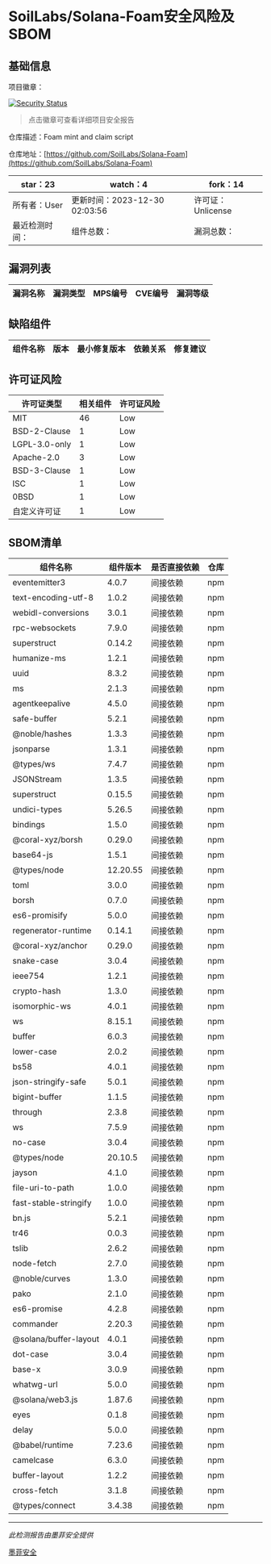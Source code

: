 # SoilLabs/Solana-Foam安全风险及SBOM

## 基础信息

项目徽章：

[![Security Status](https://www.murphysec.com/platform3/v31/badge/1740812538918981632.svg)](https://www.murphysec.com/console/report/1740812499962286080/1740812538918981632)

> 点击徽章可查看详细项目安全报告

仓库描述：Foam mint and claim script

仓库地址：[https://github.com/SoilLabs/Solana-Foam](https://github.com/SoilLabs/Solana-Foam)

| star：23 | watch：4 | fork：14 |
| ----------- | -------------- | ------------ |
| 所有者：User | 更新时间：2023-12-30 02:03:56 | 许可证：Unlicense |
| 最近检测时间： | 组件总数： | 漏洞总数： |




## 漏洞列表

| 漏洞名称 | 漏洞类型 | MPS编号 | CVE编号 | 漏洞等级 |
| ------- | ------ | ------- | ------ | ----- |





## 缺陷组件

| 组件名称 | 版本 | 最小修复版本 | 依赖关系 | 修复建议 |
| -------- | ---- | ------------ | -------- | -------- |





## 许可证风险

| 许可证类型 | 相关组件 | 许可证风险 |
| ---------- | -------- | ---------- |
|MIT|46|Low|
|BSD-2-Clause|1|Low|
|LGPL-3.0-only|1|Low|
|Apache-2.0|3|Low|
|BSD-3-Clause|1|Low|
|ISC|1|Low|
|0BSD|1|Low|
|自定义许可证|1|Low|




## SBOM清单

| 组件名称 | 组件版本 | 是否直接依赖 | 仓库 |
| -------- | -------- | ------------ | ---- |
|eventemitter3|4.0.7|间接依赖|npm|
|text-encoding-utf-8|1.0.2|间接依赖|npm|
|webidl-conversions|3.0.1|间接依赖|npm|
|rpc-websockets|7.9.0|间接依赖|npm|
|superstruct|0.14.2|间接依赖|npm|
|humanize-ms|1.2.1|间接依赖|npm|
|uuid|8.3.2|间接依赖|npm|
|ms|2.1.3|间接依赖|npm|
|agentkeepalive|4.5.0|间接依赖|npm|
|safe-buffer|5.2.1|间接依赖|npm|
|@noble/hashes|1.3.3|间接依赖|npm|
|jsonparse|1.3.1|间接依赖|npm|
|@types/ws|7.4.7|间接依赖|npm|
|JSONStream|1.3.5|间接依赖|npm|
|superstruct|0.15.5|间接依赖|npm|
|undici-types|5.26.5|间接依赖|npm|
|bindings|1.5.0|间接依赖|npm|
|@coral-xyz/borsh|0.29.0|间接依赖|npm|
|base64-js|1.5.1|间接依赖|npm|
|@types/node|12.20.55|间接依赖|npm|
|toml|3.0.0|间接依赖|npm|
|borsh|0.7.0|间接依赖|npm|
|es6-promisify|5.0.0|间接依赖|npm|
|regenerator-runtime|0.14.1|间接依赖|npm|
|@coral-xyz/anchor|0.29.0|间接依赖|npm|
|snake-case|3.0.4|间接依赖|npm|
|ieee754|1.2.1|间接依赖|npm|
|crypto-hash|1.3.0|间接依赖|npm|
|isomorphic-ws|4.0.1|间接依赖|npm|
|ws|8.15.1|间接依赖|npm|
|buffer|6.0.3|间接依赖|npm|
|lower-case|2.0.2|间接依赖|npm|
|bs58|4.0.1|间接依赖|npm|
|json-stringify-safe|5.0.1|间接依赖|npm|
|bigint-buffer|1.1.5|间接依赖|npm|
|through|2.3.8|间接依赖|npm|
|ws|7.5.9|间接依赖|npm|
|no-case|3.0.4|间接依赖|npm|
|@types/node|20.10.5|间接依赖|npm|
|jayson|4.1.0|间接依赖|npm|
|file-uri-to-path|1.0.0|间接依赖|npm|
|fast-stable-stringify|1.0.0|间接依赖|npm|
|bn.js|5.2.1|间接依赖|npm|
|tr46|0.0.3|间接依赖|npm|
|tslib|2.6.2|间接依赖|npm|
|node-fetch|2.7.0|间接依赖|npm|
|@noble/curves|1.3.0|间接依赖|npm|
|pako|2.1.0|间接依赖|npm|
|es6-promise|4.2.8|间接依赖|npm|
|commander|2.20.3|间接依赖|npm|
|@solana/buffer-layout|4.0.1|间接依赖|npm|
|dot-case|3.0.4|间接依赖|npm|
|base-x|3.0.9|间接依赖|npm|
|whatwg-url|5.0.0|间接依赖|npm|
|@solana/web3.js|1.87.6|间接依赖|npm|
|eyes|0.1.8|间接依赖|npm|
|delay|5.0.0|间接依赖|npm|
|@babel/runtime|7.23.6|间接依赖|npm|
|camelcase|6.3.0|间接依赖|npm|
|buffer-layout|1.2.2|间接依赖|npm|
|cross-fetch|3.1.8|间接依赖|npm|
|@types/connect|3.4.38|间接依赖|npm|


------

*此检测报告由墨菲安全提供*

[墨菲安全](www.murphysec.com)